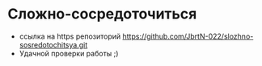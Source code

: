 # Сложно-сосредоточиться 

* ссылка на https репозиторий https://github.com/JbrtN-022/slozhno-sosredotochitsya.git
* Удачной проверки работы ;)

